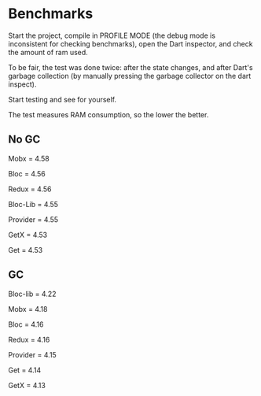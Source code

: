 # Benchmarks

Start the project, compile in PROFILE MODE (the debug mode is inconsistent for checking benchmarks), open the Dart inspector, and check the amount of ram used.

To be fair, the test was done twice: after the state changes, and after Dart's garbage collection (by manually pressing the garbage collector on the dart inspect).

Start testing and see for yourself.

The test measures RAM consumption, so the lower the better.

## No GC 

Mobx = 4.58 

Bloc = 4.56 

Redux = 4.56

Bloc-Lib = 4.55 

Provider = 4.55 

GetX = 4.53 

Get = 4.53

## GC 

Bloc-lib = 4.22 

Mobx = 4.18

Bloc = 4.16 

Redux = 4.16 

Provider = 4.15 

Get = 4.14

GetX = 4.13 



